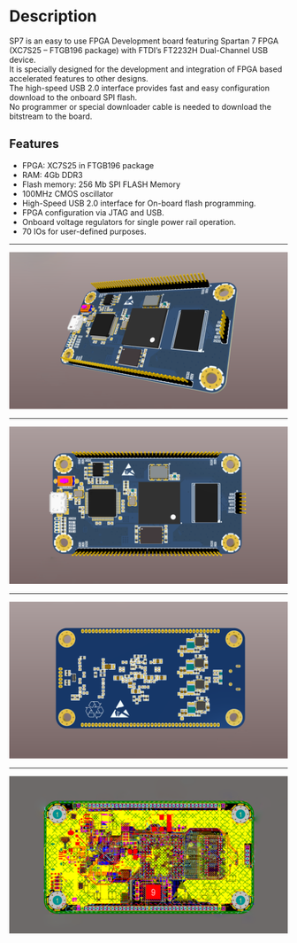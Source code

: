 # Description
SP7 is an easy to use FPGA Development board featuring Spartan 7 FPGA (XC7S25 – FTGB196 package) with FTDI’s FT2232H Dual-Channel USB device.     
It is specially designed for the development and integration of FPGA based accelerated features to other designs.       
The high-speed USB 2.0 interface provides fast and easy configuration download to the onboard SPI flash.        
No programmer or special downloader cable is needed to download the bitstream to the board. 

## Features
- FPGA: XC7S25 in FTGB196 package
- RAM: 4Gb DDR3 
- Flash memory: 256 Mb SPI FLASH Memory
- 100MHz CMOS oscillator
- High-Speed USB 2.0 interface for On-board flash programming.
- FPGA configuration via JTAG and USB.
- Onboard voltage regulators for single power rail operation.
- 70 IOs for user-defined purposes.

---

![Tilted](https://github.com/AmirhoseinMasoumi/SP7/blob/main/Assets/Images/Tilted.png)

---

![Front](https://github.com/AmirhoseinMasoumi/SP7/blob/main/Assets/Images/Front.png)

---

![Back](https://github.com/AmirhoseinMasoumi/SP7/blob/main/Assets/Images/Back.png)

---

![Layers](https://github.com/AmirhoseinMasoumi/SP7/blob/main/Assets/Images/Layers.png)
